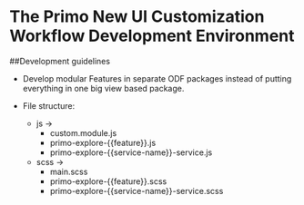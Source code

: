 
# The Primo New UI Customization Workflow Development Environment

##Development guidelines

- Develop modular Features in separate ODF packages instead of putting everything in one big view based package.

- File structure:
    - js ->
        - custom.module.js 
        - primo-explore-{{feature}}.js
        - primo-explore-{{service-name}}-service.js
    - scss ->
        - main.scss
        - primo-explore-{{feature}}.scss
        - primo-explore-{{service-name}}-service.scss
